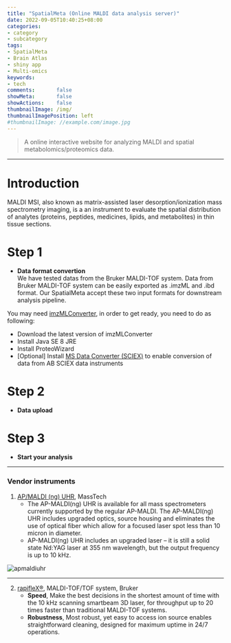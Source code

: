 ```yaml
---
title: "SpatialMeta (Online MALDI data analysis server)"
date: 2022-09-05T10:40:25+08:00
categories:
- category
- subcategory
tags:
- SpatialMeta
- Brain Atlas
- shiny app
- Multi-omics
keywords:
- tech
comments:       false
showMeta:       false
showActions:    false
thumbnailImage: /img/
thumbnailImagePosition: left
#thumbnailImage: //example.com/image.jpg
---
```


> A online interactive website for analyzing MALDI and spatial metabolomics/proteomics data.

<!--more-->

---
# Introduction
MALDI MSI, also known as matrix-assisted laser desorption/ionization mass spectrometry imaging, is a
an instrument to evaluate the spatial distribution of analytes (proteins, peptides, medicines, lipids, and metabolites) in thin tissue sections.


# Step 1
- **Data format convertion**\
We have tested datas from the Bruker MALDI-TOF system. Data from Bruker MALDI-TOF system can be easily exported as .imzML and .ibd format. Our SpatialMeta accept these two input formats for downstream analysis pipeline.

You may need [imzMLConverter](https://github.com/AlanRace/imzMLConverter),
in order to get ready, you need to do as following:
- Download the latest version of imzMLConverter
- Install Java SE 8 JRE
- Install ProteoWizard
- [Optional] Install [MS Data Converter (SCIEX)](https://sciex.com/form-pages/sw-downloads-form?d=ab_sciex_ms_data_converter_V1.3%20beta.zip&asset=software&softwareProduct=MS%20Data%20Converter%20(Beta%20Version%201.3)) to enable conversion of data from AB SCIEX data instruments




# Step 2
- **Data upload**



# Step 3
- **Start your analysis**




---
### Vendor instruments
1. [AP/MALDI (ng) UHR](https://www.apmaldi.com/main/products/apmaldi-ng-uhr/), MassTech
    - The AP-MALDI(ng) UHR is available for all mass spectrometers currently supported by the regular AP-MALDI. The AP-MALDI(ng) UHR includes upgraded optics, source housing and eliminates the use of optical fiber which allow for a focused laser spot less than 10 micron in diameter.
    - AP-MALDI(ng) UHR includes an upgraded laser – it is still a solid state Nd:YAG laser at 355 nm wavelength, but the output frequency is up to 10 kHz.
    
![apmaldiuhr](/img/Snipaste_2022-09-10_15-26-39.png)

---
2. [rapifleX®](https://www.bruker.com/en/products-and-solutions/mass-spectrometry/maldi-tof/rapiflex.html), MALDI-TOF/TOF system, Bruker
    - **Speed**, Make the best decisions in the shortest amount of time with the 10 kHz scanning smartbeam 3D laser, for throughput up to 20 times faster than traditional MALDI-TOF systems.
    - **Robustness**, Most robust, yet easy to access ion source enables straightforward cleaning, designed for maximum uptime in 24/7 operations.
    
    
    
    
    
